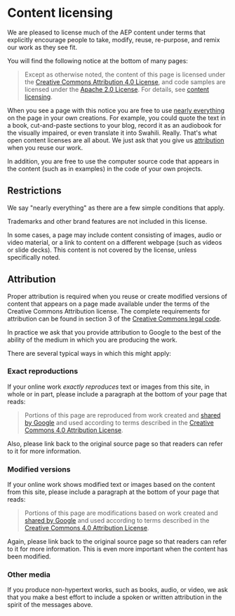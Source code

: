 # Content licensing

We are pleased to license much of the AEP content under terms that explicitly
encourage people to take, modify, reuse, re-purpose, and remix our work as they
see fit.

You will find the following notice at the bottom of many pages:

> Except as otherwise noted, the content of this page is licensed under the
> [Creative Commons Attribution 4.0 License][ccal-4.0], and code samples are
> licensed under the [Apache 2.0 License][apache-2.0]. For details, see
> [content licensing][licensing].

When you see a page with this notice you are free to use
[nearly everything](#restrictions) on the page in your own creations. For
example, you could quote the text in a book, cut-and-paste sections to your
blog, record it as an audiobook for the visually impaired, or even translate it
into Swahili. Really. That's what open content licenses are all about. We just
ask that you give us [attribution](#attribution) when you reuse our work.

In addition, you are free to use the computer source code that appears in the
content (such as in examples) in the code of your own projects.

## Restrictions

We say "nearly everything" as there are a few simple conditions that apply.

Trademarks and other brand features are not included in this license.

In some cases, a page may include content consisting of images, audio or video
material, or a link to content on a different webpage (such as videos or slide
decks). This content is not covered by the license, unless specifically noted.

## Attribution

Proper attribution is required when you reuse or create modified versions of
content that appears on a page made available under the terms of the Creative
Commons Attribution license. The complete requirements for attribution can be
found in section 3 of the [Creative Commons legal code][legal-code].

In practice we ask that you provide attribution to Google to the best of the
ability of the medium in which you are producing the work.

There are several typical ways in which this might apply:

### Exact reproductions

If your online work _exactly reproduces_ text or images from this site, in
whole or in part, please include a paragraph at the bottom of your page that
reads:

> Portions of this page are reproduced from work created and [shared by
> Google][licensing] and used according to terms described in the [Creative
> Commons 4.0 Attribution License][ccal-4.0].

Also, please link back to the original source page so that readers can refer to
it for more information.

### Modified versions

If your online work shows modified text or images based on the content from
this site, please include a paragraph at the bottom of your page that reads:

> Portions of this page are modifications based on work created and [shared by
> Google][licensing] and used according to terms described in the [Creative
> Commons 4.0 Attribution License][ccal-4.0].

Again, please link back to the original source page so that readers can refer
to it for more information. This is even more important when the content has
been modified.

### Other media

If you produce non-hypertext works, such as books, audio, or video, we ask that
you make a best effort to include a spoken or written attribution in the spirit
of the messages above.

[apache-2.0]: https://www.apache.org/licenses/LICENSE-2.0
[ccal-4.0]: https://creativecommons.org/licenses/by/4.0/
[branding]: http://www.google.com/permissions/guidelines.html
[legal-code]: https://creativecommons.org/licenses/by/4.0/legalcode
[licensing]: ./licensing.md
